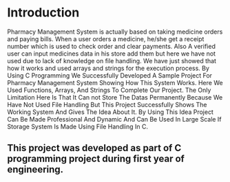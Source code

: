 # Introduction
Pharmacy Management System is actually based on taking medicine orders and paying bills. When a user orders a medicine, he/she get a receipt number which is used to check order and clear payments. Also A verified user can input medicines data in his store add them but here we have not used due to lack of knowledge on file handling. We have just showed that how it works and used arrays and strings for the execution process. 
By Using C Programming We Successfully Developed A Sample Project For Pharmacy Management System Showing How This System Works. Here We Used Functions, Arrays, And Strings To Complete Our Project. The Only Limitation Here Is That It Can not Store The  Datas Permanently Because We Have Not Used File Handling But This Project Successfully Shows The Working System And Gives The Idea About It. By Using This Idea Project Can Be Made Professional And Dynamic And Can Be Used In Large Scale If Storage System Is Made Using File Handling In C.

## This project was developed as part of C programming project during first year of engineering.
